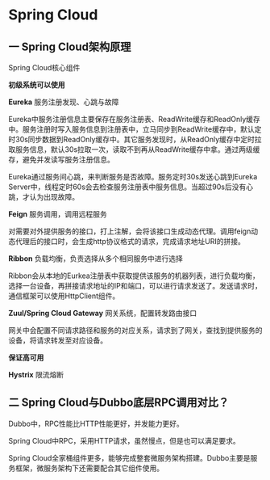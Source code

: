 # Spring Cloud

## 一 Spring Cloud架构原理

Spring Cloud核心组件

**初级系统可以使用**

**Eureka** 服务注册发现、心跳与故障

Eureka中服务注册信息主要保存在服务注册表、ReadWrite缓存和ReadOnly缓存中。服务注册时写入服务信息到注册表中，立马同步到ReadWrite缓存中，默认定时30s同步数据到ReadOnly缓存中。其它服务发现时，从ReadOnly缓存中定时拉取服务信息，默认30s拉取一次，读取不到再从ReadWrite缓存中拿。通过两级缓存，避免并发读写服务注册信息。

Eureka通过服务间心跳，来判断服务是否故障。服务定时30s发送心跳到Eureka Server中，线程定时60s会去检查服务注册表中服务信息。当超过90s后没有心跳，才认为出现故障。

**Feign** 服务调用，调用远程服务

对需要对外提供服务的接口，打上注解，会将该接口生成动态代理。调用feign动态代理后的接口时，会生成http协议格式的请求，完成请求地址URI的拼接。

**Ribbon** 负载均衡，负责选择从多个相同服务中进行选择

Ribbon会从本地的Eurkea注册表中获取提供该服务的机器列表，进行负载均衡，选择一台设备，再拼接请求地址的IP和端口，可以进行请求发送了。发送请求时，通信框架可以使用HttpClient组件。

**Zuul/Spring Cloud Gateway** 网关系统，配置转发路由接口

网关中会配置不同请求路径和服务的对应关系，请求到了网关，查找到提供服务的设备，将请求转发至对应设备。

**保证高可用**

**Hystrix** 限流熔断



## 二 Spring Cloud与Dubbo底层RPC调用对比？

Dubbo中，RPC性能比HTTP性能更好，并发能力更好。

Spring Cloud中RPC，采用HTTP请求，虽然慢点，但是也可以满足要求。

Spring Cloud全家桶组件更多，能够完成整套微服务架构搭建。Dubbo主要是服务框架，微服务架构下还需要配合其它组件使用。






